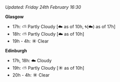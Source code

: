 *Updated: Friday 24th February 16:30*

**Glasgow**

* 17h: :partly_sunny: Partly Cloudy [:cloud: as of 10h, :cyclone:(:cloud:) as of 17h]
* 18h: :partly_sunny: Partly Cloudy [:cloud: as of 10h]
* 19h - 4h: :sunny: Clear

**Edinburgh**

* 17h, 18h: :cloud: Cloudy
* 19h: :partly_sunny: Partly Cloudy [:sunny: as of 10h]
* 20h - 4h: :sunny: Clear
